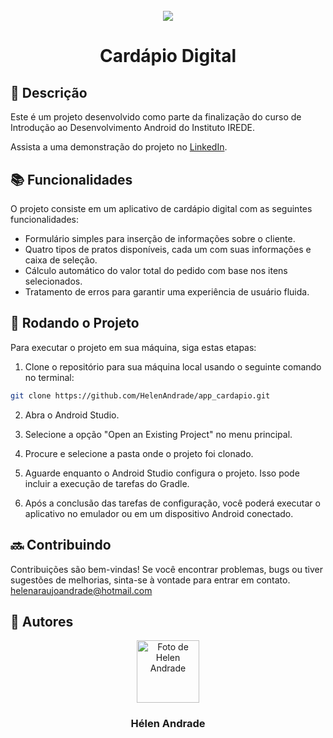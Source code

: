 <h1 align="center">
  <br>
  <img src="https://i.imgur.com/dh1tgPW.jpg" >
  <br>
</h1>

<h1 align="center">Cardápio Digital</h1>

## :memo: Descrição

Este é um projeto desenvolvido como parte da finalização do curso de Introdução ao Desenvolvimento Android do Instituto IREDE.

Assista a uma demonstração do projeto no [LinkedIn](https://www.linkedin.com/feed/update/urn:li:activity:7179622769905524736/).

## :books: Funcionalidades

O projeto consiste em um aplicativo de cardápio digital com as seguintes funcionalidades:

- Formulário simples para inserção de informações sobre o cliente.
- Quatro tipos de pratos disponíveis, cada um com suas informações e caixa de seleção.
- Cálculo automático do valor total do pedido com base nos itens selecionados.
- Tratamento de erros para garantir uma experiência de usuário fluida.

## :rocket: Rodando o Projeto

Para executar o projeto em sua máquina, siga estas etapas:

1. Clone o repositório para sua máquina local usando o seguinte comando no terminal:

```bash
git clone https://github.com/HelenAndrade/app_cardapio.git
```

2. Abra o Android Studio.

3. Selecione a opção "Open an Existing Project" no menu principal.

4. Procure e selecione a pasta onde o projeto foi clonado.

5. Aguarde enquanto o Android Studio configura o projeto. Isso pode incluir a execução de tarefas do Gradle.

6. Após a conclusão das tarefas de configuração, você poderá executar o aplicativo no emulador ou em um dispositivo Android conectado.

## :soon: Contribuindo

Contribuições são bem-vindas! Se você encontrar problemas, bugs ou tiver sugestões de melhorias, sinta-se à vontade para entrar em contato.
helenaraujoandrade@hotmail.com

## :handshake: Autores

<p align="center">
  <a href="https://github.com/HelenAndrade">
    <img src="https://avatars.githubusercontent.com/u/50506811?v=4" width="100px" alt="Foto de Helen Andrade"/>
  </a>
</p>
<h3 align="center">Hélen Andrade</h3>

